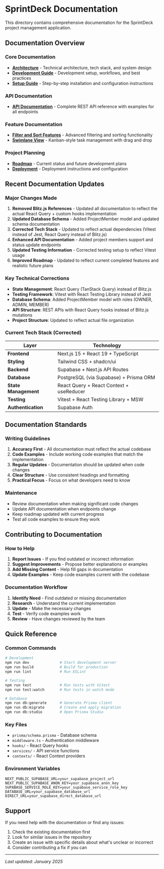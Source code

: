 # SprintDeck Documentation

This directory contains comprehensive documentation for the SprintDeck project management application.

## Documentation Overview

### Core Documentation

- **[Architecture](./architecture.md)** - Technical architecture, tech stack, and system design
- **[Development Guide](./development.md)** - Development setup, workflows, and best practices
- **[Setup Guide](./setup.md)** - Step-by-step installation and configuration instructions

### API Documentation

- **[API Documentation](./api-examples.md)** - Complete REST API reference with examples for all endpoints

### Feature Documentation

- **[Filter and Sort Features](./filter-sort-features.md)** - Advanced filtering and sorting functionality
- **[Swimlane View](./swimlane-view.md)** - Kanban-style task management with drag and drop

### Project Planning

- **[Roadmap](./roadmap.md)** - Current status and future development plans
- **[Deployment](./deployment.md)** - Deployment instructions and configuration

## Recent Documentation Updates

### Major Changes Made

1. **Removed Blitz.js References** - Updated all documentation to reflect the actual React Query + custom hooks implementation
2. **Updated Database Schema** - Added ProjectMember model and updated schema documentation
3. **Corrected Tech Stack** - Updated to reflect actual dependencies (Vitest instead of Jest, React Query instead of Blitz.js)
4. **Enhanced API Documentation** - Added project members support and status update endpoints
5. **Updated Testing Information** - Corrected testing setup to reflect Vitest usage
6. **Improved Roadmap** - Updated to reflect current completed features and realistic future plans

### Key Technical Corrections

- **State Management**: React Query (TanStack Query) instead of Blitz.js
- **Testing Framework**: Vitest with React Testing Library instead of Jest
- **Database Schema**: Added ProjectMember model with roles (OWNER, ADMIN, MEMBER)
- **API Structure**: REST APIs with React Query hooks instead of Blitz.js mutations
- **Project Structure**: Updated to reflect actual file organization

### Current Tech Stack (Corrected)

| Layer                | Technology                                    |
| -------------------- | --------------------------------------------- |
| **Frontend**         | Next.js 15 + React 19 + TypeScript           |
| **Styling**          | Tailwind CSS + shadcn/ui                     |
| **Backend**          | Supabase + Next.js API Routes                |
| **Database**         | PostgreSQL (via Supabase) + Prisma ORM       |
| **State Management** | React Query + React Context + useReducer     |
| **Testing**          | Vitest + React Testing Library + MSW         |
| **Authentication**   | Supabase Auth                                |

## Documentation Standards

### Writing Guidelines

1. **Accuracy First** - All documentation must reflect the actual codebase
2. **Code Examples** - Include working code examples that match the implementation
3. **Regular Updates** - Documentation should be updated when code changes
4. **Clear Structure** - Use consistent headings and formatting
5. **Practical Focus** - Focus on what developers need to know

### Maintenance

- Review documentation when making significant code changes
- Update API documentation when endpoints change
- Keep roadmap updated with current progress
- Test all code examples to ensure they work

## Contributing to Documentation

### How to Help

1. **Report Issues** - If you find outdated or incorrect information
2. **Suggest Improvements** - Propose better explanations or examples
3. **Add Missing Content** - Help fill gaps in documentation
4. **Update Examples** - Keep code examples current with the codebase

### Documentation Workflow

1. **Identify Need** - Find outdated or missing documentation
2. **Research** - Understand the current implementation
3. **Update** - Make the necessary changes
4. **Test** - Verify code examples work
5. **Review** - Have changes reviewed by the team

## Quick Reference

### Common Commands

```bash
# Development
npm run dev              # Start development server
npm run build            # Build for production
npm run lint             # Run ESLint

# Testing
npm run test             # Run tests with Vitest
npm run test:watch       # Run tests in watch mode

# Database
npm run db:generate      # Generate Prisma client
npm run db:migrate       # Create and apply migration
npm run db:studio        # Open Prisma Studio
```

### Key Files

- `prisma/schema.prisma` - Database schema
- `middleware.ts` - Authentication middleware
- `hooks/` - React Query hooks
- `services/` - API service functions
- `contexts/` - React Context providers

### Environment Variables

```
NEXT_PUBLIC_SUPABASE_URL=your_supabase_project_url
NEXT_PUBLIC_SUPABASE_ANON_KEY=your_supabase_anon_key
SUPABASE_SERVICE_ROLE_KEY=your_supabase_service_role_key
DATABASE_URL=your_supabase_database_url
DIRECT_URL=your_supabase_direct_database_url
```

## Support

If you need help with the documentation or find any issues:

1. Check the existing documentation first
2. Look for similar issues in the repository
3. Create an issue with specific details about what's unclear or incorrect
4. Consider contributing a fix if you can

---

*Last updated: January 2025* 